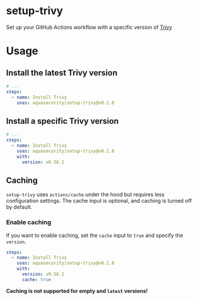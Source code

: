 # setup-trivy
Set up your GitHub Actions workflow with a specific version of [Trivy](https://github.com/aquasecurity/trivy)

# Usage
## Install the latest Trivy version
```yaml
# ...
steps:
  - name: Install Trivy
    uses: aquasecurity/setup-trivy@v0.1.0
```

## Install a specific Trivy version
```yaml
# ...
steps:
  - name: Install Trivy
    uses: aquasecurity/setup-trivy@v0.1.0
    with:
      version: v0.56.1
```

## Caching
`setup-trivy` uses `actions/cache` under the hood but requires less configuration settings. 
The cache input is optional, and caching is turned off by default.

### Enable caching
If you want to enable caching, set the `cache` input to `true` and specify the `version`.

```yaml
steps:
  - name: Install Trivy
    uses: aquasecurity/setup-trivy@v0.1.0
    with:
      version: v0.56.1
      cache: true
```

**Caching is not supported for empty and `latest` versions!**